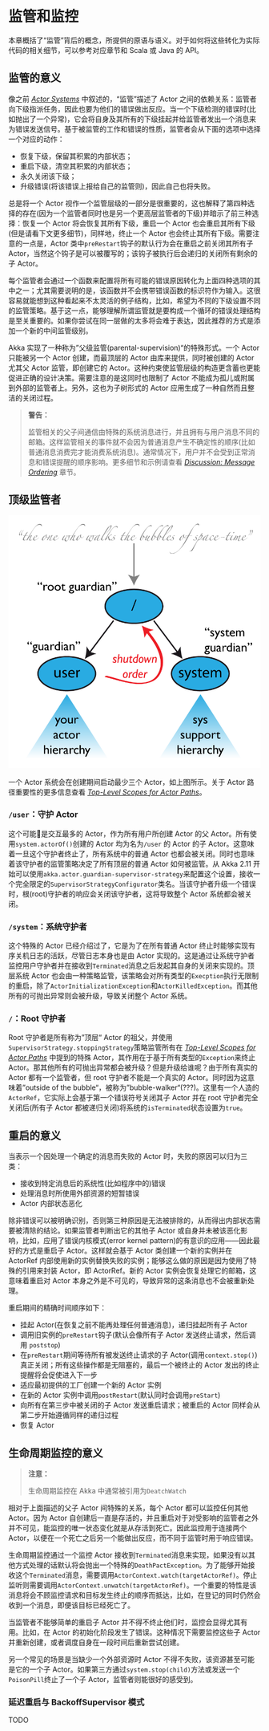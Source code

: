 # 监管和监控

本章概括了“监管”背后的概念，所提供的原语与语义。对于如何将这些转化为实际代码的相关细节，可以参考对应章节和 Scala 或 Java 的 API。

## 监管的意义

像之前 [*Actor Systems*](http://doc.akka.io/docs/akka/2.4/general/actor-systems.html#actor-systems) 中叙述的，“监管”描述了 Actor 之间的依赖关系：监管者向下级指派任务，因此也要为他们的错误做出反应。当一个下级检测的错误时(比如抛出了一个异常)，它会将自身及其所有的下级挂起并给监管者发出一个消息来为错误发送信号。基于被监管的工作和错误的性质，监管者会从下面的选项中选择一个对应的动作：

- 恢复下级，保留其积累的内部状态；
- 重启下级，清空其积累的内部状态；
- 永久关闭该下级；
- 升级错误(将该错误上报给自己的监管则)，因此自己也将失败。

总是将一个 Actor 视作一个监管层级的一部分是很重要的，这也解释了第四种选择的存在(因为一个监管者同时也是另一个更高层监管者的下级)并暗示了前三种选择：恢复一个 Actor 将会恢复其所有下级，重启一个 Actor 也会重启其所有下级(但是请看下文更多细节)，同样地，终止一个 Actor 也会终止其所有下级。需要注意的一点是，Actor 类中`preRestart`钩子的默认行为会在重启之前关闭其所有子 Actor，当然这个钩子是可以被覆写的；该钩子被执行后会递归的关闭所有剩余的子 Actor。

每个监管者会通过一个函数来配置将所有可能的错误原因转化为上面四种选项的其中之一；尤其需要说明的是，该函数并不会携带错误函数的标识符作为输入。这很容易就能想到这种看起来不太灵活的例子结构，比如，希望为不同的下级设置不同的监管策略。基于这一点，能够理解所谓监管就是要构成一个循环的错误处理结构是至关重要的。如果你尝试在同一层做的太多将会难于表达，因此推荐的方式是添加一个新的中间监管级别。

Akka 实现了一种称为”父级监管(parental-supervision)“的特殊形式。一个 Actor 只能被另一个 Actor 创建，而最顶层的 Actor 由库来提供，同时被创建的 Actor 尤其父 Actor 监管，即创建它的 Actor。这种约束使监管层级的构造更含蓄也更能促进正确的设计决策。需要注意的是这同时也限制了 Actor 不能成为孤儿或附属到外部的监管者上。另外，这也为子树形式的 Actor 应用生成了一种自然而且整洁的关闭过程。

> **警告：**
>
> 监管相关的父子间通信由特殊的系统消息进行，并且拥有与用户消息不同的邮箱。这样监管相关的事件就不会因为普通消息产生不确定性的顺序(比如普通消息消费完才能消费系统消息)。通常情况下，用户并不会受到正常消息和错误提醒的顺序影响。更多细节和示例请查看 [*Discussion: Message Ordering*](http://doc.akka.io/docs/akka/2.4/general/message-delivery-reliability.html#message-ordering) 章节。

## 顶级监管者

![akka](/assets/guardians.png)

一个 Actor 系统会在创建期间启动最少三个 Actor，如上图所示。关于 Actor 路径重要性的更多信息查看 [*Top-Level Scopes for Actor Paths*](http://doc.akka.io/docs/akka/2.4/general/addressing.html#toplevel-paths)。

### `/user`：守护 Actor

这个可能是交互最多的 Actor，作为所有用户所创建 Actor 的父 Actor。所有使用`system.actorOf()`创建的 Actor 均为名为`/user` 的 Actor 的子 Actor。这意味着一旦这个守护者终止了，所有系统中的普通 Actor 也都会被关闭。同时也意味着该守护者的监管策略决定了所有顶层的普通 Actor 如何被监管。从 Akka 2.11 开始可以使用`akka.actor.guardian-supervisor-strategy`来配置这个设置，接收一个完全限定的`SupervisorStrategyConfigurator`类名。当该守护者升级一个错误时，根(root)守护者的响应会关闭该守护者，这将导致整个 Actor 系统都会被关闭。

### `/system`：系统守护者

这个特殊的 Actor 已经介绍过了，它是为了在所有普通 Actor 终止时能够实现有序关机日志的活跃，尽管日志本身也是由 Actor 实现的。这是通过让系统守护者监控用户守护者并在接收到`Terminated`消息之后发起其自身的关闭来实现的。顶层系统 Actor 也会由一种策略监管，该策略会对所有类型的`Execption`执行无限制的重启，除了`ActorInitializationException`和`ActorKilledException`。而其他所有的可抛出异常则会被升级，导致关闭整个 Actor 系统。

### `/`：Root 守护者

Root 守护者是所有称为”顶层“ Actor 的祖父，并使用`SupervisorStrategy.stoppingStrategy`策略监管所有在 [*Top-Level Scopes for Actor Paths*](http://doc.akka.io/docs/akka/2.4/general/addressing.html#toplevel-paths)  中提到的特殊 Actor，其作用在于基于所有类型的`Exception`来终止 Actor。那其他所有的可抛出异常都会被升级？但是升级给谁呢？由于所有真实的 Actor 都有一个监管者，但 root 守护者不能是一个真实的 Actor。同时因为这意味着”outside of the bubble“，被称为”bubble-walker“(???)。这里有一个人造的`ActorRef`，它实际上会基于第一个错误符号关闭其子 Actor 并在 root 守护者完全关闭后(所有子 Actor 都被递归关闭)将系统的`isTerminated`状态设置为`true`。

## 重启的意义

当表示一个因处理一个确定的消息而失败的 Actor 时，失败的原因可以归为三类：

- 接收到特定消息后的系统性(比如程序中的)错误
- 处理消息时所使用外部资源的短暂错误
- Actor 内部状态恶化

除非错误可以被明确识别，否则第三种原因是无法被排除的，从而得出内部状态需要被清除的结论。如果监管者判断出它的其他子 Actor 或自身并未被该恶化影响，比如，应用了错误内核模式(error kernel pattern)的有意识的应用——因此最好的方式是重启子 Actor。这样就会基于 Actor 类创建一个新的实例并在 ActorRef 内部使用新的实例替换失败的实例；能够这么做的原因是因为使用了特殊的引用来封装 Actor，即 ActorRef。新的 Actor 实例会恢复处理它的邮箱，这意味着重启对 Actor 本身之外是不可见的，导致异常的这条消息也不会被重新处理。

重启期间的精确时间顺序如下：

- 挂起 Actor(在恢复之前不能再处理任何普通消息)，递归挂起所有子 Actor
- 调用旧实例的`preRestart`钩子(默认会像所有子 Actor 发送终止请求，然后调用 `poststop`)
- 在`preRestart`期间等待所有被发送终止请求的子 Actor(调用`context.stop()`)真正关闭；所有这些操作都是无阻塞的，最后一个被终止的 Actor 发出的终止提醒将会促使进入下一步
- 适应最初提供的工厂创建一个新的 Actor 实例
- 在新的 Actor 实例中调用`postRestart`(默认同时会调用`preStart`)
- 向所有在第三步中被关闭的子 Actor 发送重启请求；被重启的 Actor 同样会从 第二步开始遵循同样的递归过程
- 恢复 Actor

## 生命周期监控的意义

> **注意：**
>
> 生命周期监控在 Akka 中通常被引用为`DeatchWatch`

相对于上面描述的父子 Actor 间特殊的关系，每个 Actor 都可以监控任何其他 Actor。因为 Actor 自创建后一直是存活的，并且重启对于对受影响的监管者之外并不可见，能监控的唯一状态变化就是从存活到死亡。因此监控用于连接两个 Actor，以便在一个死亡之后另一个能做出反应，而不同于监管时用于响应错误。

生命周期监控通过一个监控 Actor 接收到`Terminated`消息来实现，如果没有以其他方式处理的话默认将会抛出一个特殊的`DeathPactException`。为了能够开始接收这个`Terminated`消息，需要调用`ActorContext.watch(targetActorRef)`。停止监听则需要调用`ActorContext.unwatch(targetActorRef)`。一个重要的特性是该消息将会不顾监控请求和目标发生终止的顺序而抵达，比如，在登记的同时仍然会收到一个消息，即便该目标已经死亡了。

当监管者不能够简单的重启子 Actor 并不得不终止他们时，监控会显得尤其有用。比如，在 Actor 的初始化阶段发生了错误。这种情况下需要监控这些子 Actor 并重新创建，或者调度自身在一段时间后重新尝试创建。

另一个常见的场景是当缺少一个外部资源时 Actor 不得不失败，该资源甚至可能是它的一个子 Actor。如果第三方通过`system.stop(child)`方法或发送一个`PoisonPill`终止了一个子 Actor，监管者则能很好的感受到。

### 延迟重启与 BackoffSupervisor 模式

TODO